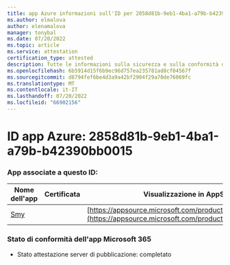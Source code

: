 ```yaml
---
title: app Azure informazioni sull'ID per 2858d81b-9eb1-4ba1-a79b-b42390bb0015
ms.author: elmalova
author: elenamalova
manager: tonybal
ms.date: 07/20/2022
ms.topic: article
ms.service: attestation
certification_type: attested
description: Tutte le informazioni sulla sicurezza e sulla conformità disponibili per 2858d81b-9eb1-4ba1-a79b-b42390bb0015.
ms.openlocfilehash: 6b5914d15f6b9ec96d757ea235781ad8cf04567f
ms.sourcegitcommit: d8794fef6be4d3a9a42bf2904f29a70de76069fc
ms.translationtype: MT
ms.contentlocale: it-IT
ms.lasthandoff: 07/20/2022
ms.locfileid: "66902156"
---
```

# <a name="azure-app-id-2858d81b-9eb1-4ba1-a79b-b42390bb0015"></a>ID app Azure: 2858d81b-9eb1-4ba1-a79b-b42390bb0015


### <a name="apps-associated-with-this-id"></a>App associate a questo ID:
| **Nome dell'app** | **Certificata** | **Visualizzazione in AppSource** |
|--------------|---------------|-----------------------|
| [Smy](../forward/WA200004190.md) |  | [https://appsource.microsoft.com/product/office/WA200004190](https://appsource.microsoft.com/product/office/WA200004190) |

### <a name="microsoft-365-app-compliance-status"></a>Stato di conformità dell'app Microsoft 365
- Stato attestazione server di pubblicazione: completato
